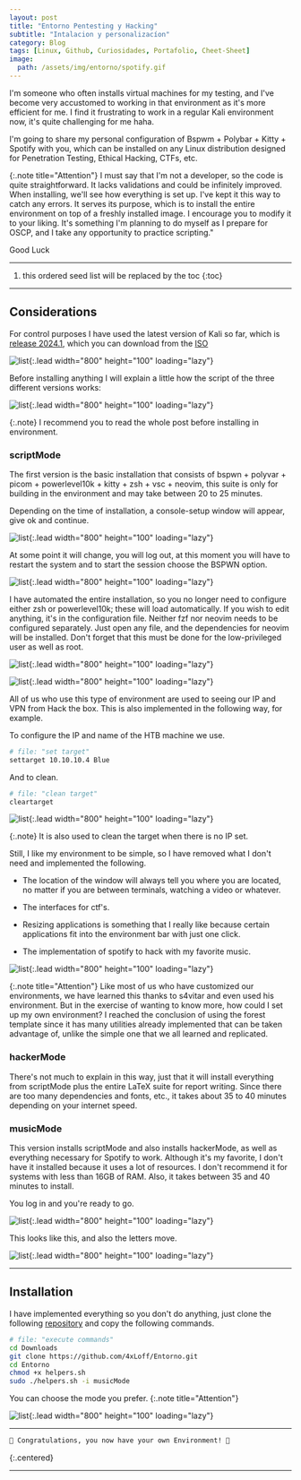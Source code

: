 ```yaml
---
layout: post
title: "Entorno Pentesting y Hacking"
subtitle: "Intalacion y personalizacíon"
category: Blog
tags: [Linux, Github, Curiosidades, Portafolio, Cheet-Sheet]
image:
  path: /assets/img/entorno/spotify.gif
---
```


I'm someone who often installs virtual machines for my testing, and I've become very accustomed to working in that environment as it's more efficient for me. I find it frustrating to work in a regular Kali environment now, it's quite challenging for me haha.

I'm going to share my personal configuration of Bspwm + Polybar + Kitty + Spotify with you, which can be installed on any Linux distribution designed for Penetration Testing, Ethical Hacking, CTFs, etc.

{:.note title="Attention"}
I must say that I'm not a developer, so the code is quite straightforward. It lacks validations and could be infinitely improved. When installing, we'll see how everything is set up. I've kept it this way to catch any errors. It serves its purpose, which is to install the entire environment on top of a freshly installed image. I encourage you to modify it to your liking. It's something I'm planning to do myself as I prepare for OSCP, and I take any opportunity to practice scripting."

Good Luck

***

<!--more-->

1. this ordered seed list will be replaced by the toc
{:toc}

***

## Considerations

For control purposes I have used the latest version of Kali so far, which is [release 2024.1](https://www.kali.org/blog/kali-linux-2024-1-release/), which you can download from the [ISO](https://cdimage.kali.org/kali-2024.1/kali-linux-2024.1-installer-amd64.iso)

![list](/assets/img/entorno/base.png){:.lead width="800" height="100" loading="lazy"}

Before installing anything I will explain a little how the script of the three different versions works:

![list](/assets/img/entorno/mode.png){:.lead width="800" height="100" loading="lazy"}

{:.note}
I recommend you to read the whole post before installing in environment.

### scriptMode

The first version is the basic installation that consists of bspwn + polyvar + picom + powerlevel10k + kitty + zsh + vsc + neovim, this suite is only for building in the environment and may take between 20 to 25 minutes.

Depending on the time of installation, a console-setup window will appear, give ok and continue.

![list](/assets/img/entorno/panel.png){:.lead width="800" height="100" loading="lazy"}

At some point it will change, you will log out, at this moment you will have to restart the system and to start the session choose the BSPWN option.

![list](/assets/img/entorno/bspwn.png){:.lead width="800" height="100" loading="lazy"}

I have automated the entire installation, so you no longer need to configure either zsh or powerlevel10k; these will load automatically. If you wish to edit anything, it's in the configuration file. Neither fzf nor neovim needs to be configured separately. Just open any file, and the dependencies for neovim will be installed. Don't forget that this must be done for the low-privileged user as well as root.

![list](/assets/img/entorno/p10.png){:.lead width="800" height="100" loading="lazy"}

![list](/assets/img/entorno/nvim.png){:.lead width="800" height="100" loading="lazy"}

All of us who use this type of environment are used to seeing our IP and VPN from Hack the box. This is also implemented in the following way, for example.

To configure the IP and name of the HTB machine we use.

```bash
# file: "set target"
settarget 10.10.10.4 Blue
```

And to clean.

```bash
# file: "clean target"
cleartarget
```

![list](/assets/img/entorno/sp.png){:.lead width="800" height="100" loading="lazy"}

{:.note}
It is also used to clean the target when there is no IP set.

Still, I like my environment to be simple, so I have removed what I don't need and implemented the following.

- The location of the window will always tell you where you are located, no matter if you are between terminals, watching a video or whatever.

- The interfaces for ctf's.

- Resizing applications is something that I really like because certain applications fit into the environment bar with just one click.

- The implementation of spotify to hack with my favorite music.

![list](/assets/img/entorno/inicial.png){:.lead width="800" height="100" loading="lazy"}

{:.note title="Attention"}
Like most of us who have customized our environments, we have learned this thanks to s4vitar and even used his environment. But in the exercise of wanting to know more, how could I set up my own environment? I reached the conclusion of using the forest template since it has many utilities already implemented that can be taken advantage of, unlike the simple one that we all learned and replicated.

### hackerMode

There's not much to explain in this way, just that it will install everything from scriptMode plus the entire LaTeX suite for report writing. Since there are too many dependencies and fonts, etc., it takes about 35 to 40 minutes depending on your internet speed.

### musicMode

This version installs scriptMode and also installs hackerMode, as well as everything necessary for Spotify to work. Although it's my favorite, I don't have it installed because it uses a lot of resources. I don't recommend it for systems with less than 16GB of RAM. Also, it takes between 35 and 40 minutes to install.

You log in and you're ready to go.

![list](/assets/img/entorno/spotify.png){:.lead width="800" height="100" loading="lazy"}

This looks like this, and also the letters move.

![list](/assets/img/entorno/terminal.png){:.lead width="800" height="100" loading="lazy"}

---

## Installation

I have implemented everything so you don't do anything, just clone the following [repository](https://github.com/4xLoff/Entorno) and copy the following commands.

```bash
# file: "execute commands"
cd Downloads
git clone https://github.com/4xLoff/Entorno.git
cd Entorno
chmod +x helpers.sh
sudo ./helpers.sh -i musicMode
```

You can choose the mode you prefer.
{:.note title="Attention"}

![list](/assets/img/entorno/final.png){:.lead width="800" height="100" loading="lazy"}

---

```bash
🎉 Congratulations, you now have your own Environment! 🎉
```

{:.centered}

---
